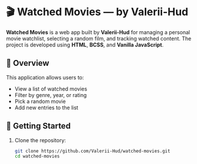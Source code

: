 # 🎬 Watched Movies — by Valerii-Hud

**Watched Movies** is a web app built by **Valerii-Hud** for managing a personal movie watchlist, selecting a random film, and tracking watched content. The project is developed using **HTML**, **ВCSS**, and **Vanilla JavaScript**.

## 📌 Overview

This application allows users to:

- View a list of watched movies
- Filter by genre, year, or rating
- Pick a random movie
- Add new entries to the list


## 🚀 Getting Started

1. Clone the repository:
   ```bash
   git clone https://github.com/Valerii-Hud/watched-movies.git
   cd watched-movies
